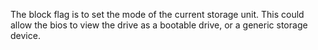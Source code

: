 The block flag is to set the mode of the current storage unit. This could allow the bios to view the drive as a bootable drive, or a generic storage device. 
